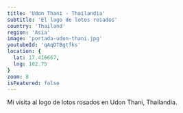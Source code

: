 ```yaml
---
title: 'Udon Thani - Thailandia'
subtitle: 'El lago de lotos rosados'
country: 'Thailand'
region: 'Asia'
image: 'portada-udon-thani.jpg'
youtubeId: 'qAqDTBgtfks'
location: {
  lat: 17.416667,
  lng: 102.75
}
zoom: 8
isFeatured: false
---
```


Mi visita al logo de lotos rosados en Udon Thani, Thailandia.